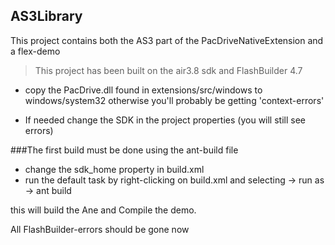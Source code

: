 AS3Library
--
This project contains both the AS3 part of the PacDriveNativeExtension and a flex-demo

> This project has been built on the air3.8 sdk and FlashBuilder 4.7

 - copy the PacDrive.dll found in extensions/src/windows to windows/system32
   otherwise you'll probably be getting 'context-errors' 

- If needed change the SDK in the project properties (you will still see errors)

###The first build must be done using the ant-build file
  - change the sdk_home property in build.xml
  - run the default task by right-clicking on build.xml and selecting -> run as -> ant build

this will build the Ane and Compile the demo.

All FlashBuilder-errors should be gone now